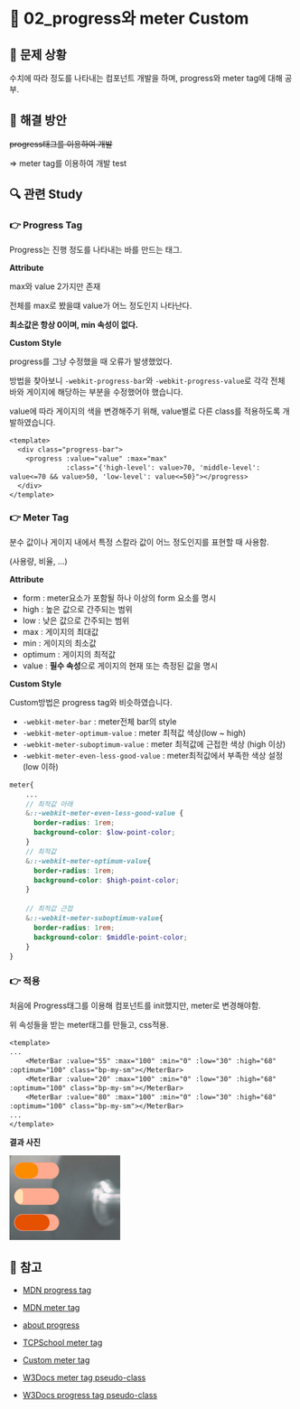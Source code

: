 # 🐳 02_progress와 meter Custom

## 🤔 문제 상황

수치에 따라 정도를 나타내는 컴포넌트 개발을 하며, progress와 meter tag에 대해 공부.



## 🚩 해결 방안

~~progress태그를 이용하여 개발~~

=> meter tag를 이용하여 개발 test



## 🔍 관련 Study

### 👉 Progress Tag 

Progress는 진행 정도를 나타내는 바를 만드는 태그.



**Attribute**

max와 value 2가지만 존재

전체를 max로 봤을떄 value가 어느 정도인지 나타난다.

**최소값은 항상 0이며, min 속성이 없다.**



**Custom Style**

progress를 그냥 수정했을 때 오류가 발생했었다.

방법을 찾아보니 `-webkit-progress-bar`와 `-webkit-progress-value`로 각각 전체 바와 게이지에 해당하는 부분을 수정했어야 했습니다.

value에 따라 게이지의 색을 변경해주기 위해, value별로 다른 class를 적용하도록 개발하였습니다.

```vue
<template>
  <div class="progress-bar">
    <progress :value="value" :max="max" 
              :class="{'high-level': value>70, 'middle-level': value<=70 && value>50, 'low-level': value<=50}"></progress>
  </div>
</template>
```





### 👉 Meter Tag

분수 값이나 게이지 내에서 특정 스칼라 값이 어느 정도인지를 표현할 때 사용함.

(사용량, 비율, ...)



**Attribute**

+ form : meter요소가 포함될 하나 이상의 form 요소를 명시
+ high : 높은 값으로 간주되는 범위
+ low : 낮은 값으로 간주되는 범위
+ max : 게이지의 최대값
+ min : 게이지의 최소값
+ optimum : 게이지의 최적값
+ value : **필수 속성**으로 게이지의 현재 또는 측정된 값을 명시



**Custom Style**

Custom방법은 progress tag와 비슷하였습니다.

* `-webkit-meter-bar` : meter전체 bar의 style
* `-webkit-meter-optimum-value` : meter 최적값 색상(low ~ high)
* `-webkit-meter-suboptimum-value` : meter 최적값에 근접한 색상 (high 이상)
* `-webkit-meter-even-less-good-value` : meter최적값에서 부족한 색상 설정(low 이하)

```scss
meter{
    ...
    // 최적값 아래
    &::-webkit-meter-even-less-good-value {
      border-radius: 1rem;
      background-color: $low-point-color;
    }
    // 최적값
    &::-webkit-meter-optimum-value{
      border-radius: 1rem;
      background-color: $high-point-color;
    }
  
    // 최적값 근접
    &::-webkit-meter-suboptimum-value{
      border-radius: 1rem;
      background-color: $middle-point-color;
    }
}
```



### 👉 적용

처음에 Progress태그를 이용해 컴포넌트를 init했지만, meter로 변경해야함.

위 속성들을 받는 meter태그를 만들고, css적용.

```vue
<template>
...
	<MeterBar :value="55" :max="100" :min="0" :low="30" :high="68" :optimum="100" class="bp-my-sm"></MeterBar>
    <MeterBar :value="20" :max="100" :min="0" :low="30" :high="68" :optimum="100" class="bp-my-sm"></MeterBar>
    <MeterBar :value="80" :max="100" :min="0" :low="30" :high="68" :optimum="100" class="bp-my-sm"></MeterBar>
...
</template>
```



**결과 사진**

![meter_tag_적용](./readme_images/02_meter_tag_적용.png)





## 📘 참고

* [MDN progress tag](https://developer.mozilla.org/en-US/docs/Web/HTML/Element/progress)
* [MDN meter tag](https://developer.mozilla.org/en-US/docs/Web/HTML/Element/meter)
* [about progress](https://www.codingfactory.net/11010)
* [TCPSchool meter tag](http://www.tcpschool.com/html-tags/meter)
* [Custom meter tag](https://rgy0409.tistory.com/4772)
* [W3Docs meter tag pseudo-class](https://www.w3docs.com/learn-html/html-meter-tag.html)

* [W3Docs progress tag pseudo-class](https://www.w3docs.com/learn-html/html-progress-tag.html)